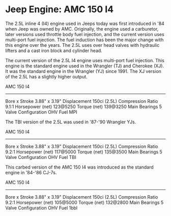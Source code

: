 # Jeep Engine: AMC 150 I4

The 2.5L inline 4 (I4) engine used in Jeeps today was first introduced in \'84 when Jeep was owned by AMC. Originally, the engine used a carburetor, later versions used throttle body fuel injection, and the current version uses multi-port fuel injection. The fuel induction has been the major change with this engine over the years. The 2.5L uses over head valves with hydraulic lifters and a cast iron block and cylinder head.

The current version of the 2.5L I4 engine uses multi-port fuel injection. This engine is the standard engine used in the Wrangler (TJ) and Cherokee (XJ). It was the standard engine in the Wrangler (YJ) since 1991. The XJ version of the 2.5L has a slightly higher output.

  AMC 150 I4            
  --------------------- -----------------
  Bore x Stroke         3.88\" x 3.19\"
  Displacement          150ci (2.5L)
  Compression Ratio     9.1:1
  Horsepower (net)      123@5250
  Torque (net)          139@3250
  Main Bearings         5
  Valve Configuration   OHV
  Fuel                  MPI

The TBI version of the 2.5L was used in \'87-\'90 Wrangler YJs.

  AMC 150 I4            
  --------------------- -----------------
  Bore x Stroke         3.88\" x 3.19\"
  Displacement          150ci (2.5L)
  Compression Ratio     9.2:1
  Horsepower (net)      117@5000
  Torque (net)          135@3500
  Main Bearings         5
  Valve Configuration   OHV
  Fuel                  TBI

This carbed version of the AMC 150 I4 was introduced as the standard engine in \'84-\'86 CJ-7s.

  AMC 150 I4            
  --------------------- -----------------
  Bore x Stroke         3.88\" x 3.19\"
  Displacement          150ci (2.5L)
  Compression Ratio     9.2:1
  Horsepower (net)      105@5000
  Torque (net)          132@2800
  Main Bearings         5
  Valve Configuration   OHV
  Fuel                  1bbl
